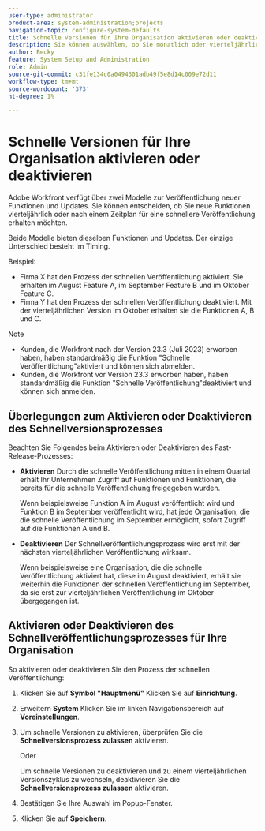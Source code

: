 ```yaml
---
user-type: administrator
product-area: system-administration;projects
navigation-topic: configure-system-defaults
title: Schnelle Versionen für Ihre Organisation aktivieren oder deaktivieren
description: Sie können auswählen, ob Sie monatlich oder vierteljährlich neue Workfront-Funktionen erhalten möchten.
author: Becky
feature: System Setup and Administration
role: Admin
source-git-commit: c31fe134c0a0494301adb49f5e8d14c009e72d11
workflow-type: tm+mt
source-wordcount: '373'
ht-degree: 1%

---
```


# Schnelle Versionen für Ihre Organisation aktivieren oder deaktivieren

Adobe Workfront verfügt über zwei Modelle zur Veröffentlichung neuer Funktionen und Updates. Sie können entscheiden, ob Sie neue Funktionen vierteljährlich oder nach einem Zeitplan für eine schnellere Veröffentlichung erhalten möchten.

Beide Modelle bieten dieselben Funktionen und Updates. Der einzige Unterschied besteht im Timing.

Beispiel:

* Firma X hat den Prozess der schnellen Veröffentlichung aktiviert. Sie erhalten im August Feature A, im September Feature B und im Oktober Feature C.
* Firma Y hat den Prozess der schnellen Veröffentlichung deaktiviert. Mit der vierteljährlichen Version im Oktober erhalten sie die Funktionen A, B und C.

>[!NOTE]
>
>* Kunden, die Workfront nach der Version 23.3 (Juli 2023) erworben haben, haben standardmäßig die Funktion &quot;Schnelle Veröffentlichung&quot;aktiviert und können sich abmelden.
>* Kunden, die Workfront vor Version 23.3 erworben haben, haben standardmäßig die Funktion &quot;Schnelle Veröffentlichung&quot;deaktiviert und können sich anmelden.

## Überlegungen zum Aktivieren oder Deaktivieren des Schnellversionsprozesses

Beachten Sie Folgendes beim Aktivieren oder Deaktivieren des Fast-Release-Prozesses:

* **Aktivieren** Durch die schnelle Veröffentlichung mitten in einem Quartal erhält Ihr Unternehmen Zugriff auf Funktionen und Funktionen, die bereits für die schnelle Veröffentlichung freigegeben wurden.

  Wenn beispielsweise Funktion A im August veröffentlicht wird und Funktion B im September veröffentlicht wird, hat jede Organisation, die die schnelle Veröffentlichung im September ermöglicht, sofort Zugriff auf die Funktionen A und B.

* **Deaktivieren** Der Schnellveröffentlichungsprozess wird erst mit der nächsten vierteljährlichen Veröffentlichung wirksam.

  Wenn beispielsweise eine Organisation, die die schnelle Veröffentlichung aktiviert hat, diese im August deaktiviert, erhält sie weiterhin die Funktionen der schnellen Veröffentlichung im September, da sie erst zur vierteljährlichen Veröffentlichung im Oktober übergegangen ist.

## Aktivieren oder Deaktivieren des Schnellveröffentlichungsprozesses für Ihre Organisation

So aktivieren oder deaktivieren Sie den Prozess der schnellen Veröffentlichung:

1. Klicken Sie auf **Symbol &quot;Hauptmenü&quot;** Klicken Sie auf **Einrichtung**.
1. Erweitern **System** Klicken Sie im linken Navigationsbereich auf **Voreinstellungen**.
1. Um schnelle Versionen zu aktivieren, überprüfen Sie die **Schnellversionsprozess zulassen** aktivieren.

   Oder

   Um schnelle Versionen zu deaktivieren und zu einem vierteljährlichen Versionszyklus zu wechseln, deaktivieren Sie die **Schnellversionsprozess zulassen** aktivieren.

1. Bestätigen Sie Ihre Auswahl im Popup-Fenster.
1. Klicken Sie auf **Speichern**.

